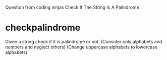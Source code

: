 Question from coding ninjas
Check If The String Is A Palindrome
# checkpalindrome
Given a string check if it is palindrome or not.
(Consider only alphabets and numbers and neglect others)
(Change uppercase alphabets to lowercase alphabets)
